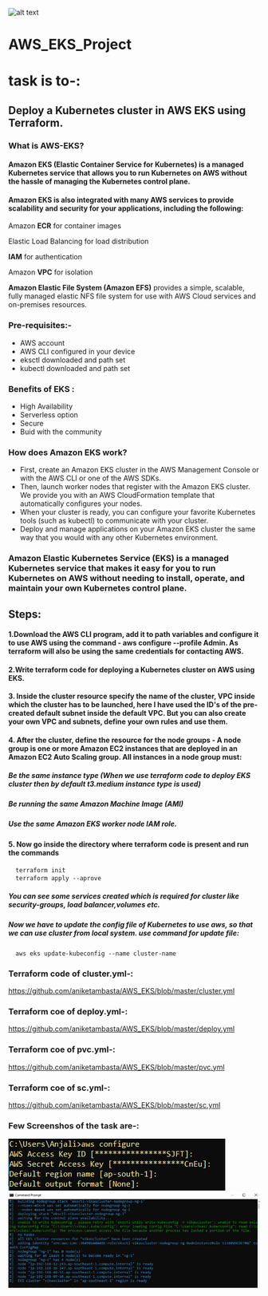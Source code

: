 

![alt text](https://miro.medium.com/max/2800/1*c_alK7iZgOyKMTCQBxpOBQ.png)


# AWS_EKS_Project


# task is to-:
## Deploy a Kubernetes cluster in AWS EKS using Terraform.


### What is AWS-EKS?

#### Amazon EKS (Elastic Container Service for Kubernetes) is a managed Kubernetes service that allows you to run Kubernetes on AWS without the hassle of managing the Kubernetes control plane.

#### Amazon EKS is also integrated with many AWS services to provide scalability and security for your applications, including the following:
Amazon **ECR** for container images

Elastic Load Balancing for load distribution

**IAM** for authentication

Amazon **VPC** for isolation

**Amazon Elastic File System (Amazon EFS)** provides a simple, scalable, fully managed elastic NFS file system for use with AWS Cloud services and on-premises resources.

### Pre-requisites:-

- AWS account
- AWS CLI configured in your device
- eksctl downloaded and path set
- kubectl downloaded and path set


### Benefits of EKS :

- High Availability
- Serverless option
- Secure
- Buid with the community


### How does Amazon EKS work?

- First, create an Amazon EKS cluster in the AWS Management Console or with the AWS CLI or one of the AWS SDKs.
- Then, launch worker nodes that register with the Amazon EKS cluster. We provide you with an AWS CloudFormation template that automatically configures your nodes.
- When your cluster is ready, you can configure your favorite Kubernetes tools (such as kubectl) to communicate with your cluster.
- Deploy and manage applications on your Amazon EKS cluster the same way that you would with any other Kubernetes environment.
























### Amazon Elastic Kubernetes Service (EKS) is a managed Kubernetes service that makes it easy for you to run Kubernetes on AWS without needing to install, operate, and maintain       your own Kubernetes control plane.

## Steps:

#### 1.Download the AWS CLI program, add it to path variables and configure it to use AWS using the command - aws configure --profile Admin. As terraform will also be using the same credentials for contacting AWS.

#### 2.Write terraform code for deploying a Kubernetes cluster on AWS using EKS.

#### 3.  Inside the cluster resource specify the name of the cluster, VPC inside which the cluster has to be launched, here I have used the ID's of the pre-created default subnet inside the default VPC. But you can also create your own VPC and subnets, define your own rules and use them.

#### 4. After the cluster, define the resource for the node groups - A node group is one or more Amazon EC2 instances that are deployed in an Amazon EC2 Auto Scaling group. All instances in a node group must:

##### Be the same instance type (When we use terraform code to deploy EKS cluster then by default t3.medium instance type is used)
##### Be running the same Amazon Machine Image (AMI)
##### Use the same Amazon EKS worker node IAM role.
#### 5. Now go inside the directory where terraform code is present and run the commands
      terraform init
      terraform apply --aprove
      
##### You can see some services created which is required for cluster like security-groups, load balancer,volumes etc.

##### Now we have to update the config file of Kubernetes to use aws, so that we can use cluster from local system. use command for update file:      
      aws eks update-kubeconfig --name cluster-name


### Terraform code of cluster.yml-:
https://github.com/aniketambasta/AWS_EKS/blob/master/cluster.yml
### Terraform coe of deploy.yml-:
https://github.com/aniketambasta/AWS_EKS/blob/master/deploy.yml
### Terraform coe of pvc.yml-:
https://github.com/aniketambasta/AWS_EKS/blob/master/pvc.yml
### Terraform coe of sc.yml-:
https://github.com/aniketambasta/AWS_EKS/blob/master/sc.yml


### Few Screenshos of the task are-:

![alt text](https://github.com/aniketambasta/AWS_EKS/blob/master/dsa.PNG?raw=true)
![alt text](https://raw.githubusercontent.com/aniketambasta/AWS_EKS/master/asdfghjk.png)




